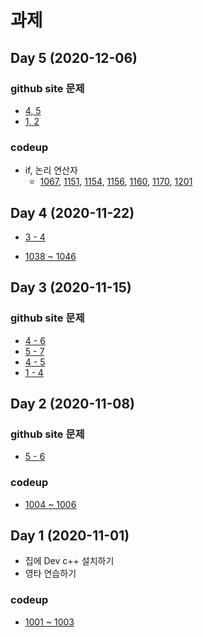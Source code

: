 # 과제

## Day 5 (2020-12-06)

### github site 문제
* [4, 5](../04_Condition/test/test02/README.md)
* [1, 2](../04_Condition/test/test05/README.md)

### codeup

* if, 논리 연산자
	* [1067](https://codeup.kr/problem.php?id=1067), [1151](https://codeup.kr/problem.php?id=1151), [1154](https://codeup.kr/problem.php?id=1154), [1156](https://codeup.kr/problem.php?id=1156), [1160](https://codeup.kr/problem.php?id=1160), [1170](https://codeup.kr/problem.php?id=1170), [1201](https://codeup.kr/problem.php?id=1201)


## Day 4 (2020-11-22)

* [3 - 4](../03_Function/test/test02/README.md)

* [1038 ~ 1046](https://codeup.kr/problemsetsol.php?psid=10)

 
## Day 3 (2020-11-15)

### github site 문제
* [4 - 6](../02_Variable/test/test02/README.md)
* [5 - 7](../02_Variable/test/test03/README.md)
* [4 - 5](../02_Variable/test/test04/README.md)
* [1 - 4](../02_Variable/test/test05/README.md)

## Day 2 (2020-11-08)

### github site 문제
* [5 - 6](../02_Variable/test/test01/README.md)

### codeup
* [1004 ~ 1006](https://codeup.kr/problemsetsol.php?psid=9)

## Day 1 (2020-11-01) 
* 집에 Dev c++ 설치하기
* 영타 연습하기   

### codeup
* [1001 ~ 1003](https://codeup.kr/problemsetsol.php?psid=9)





